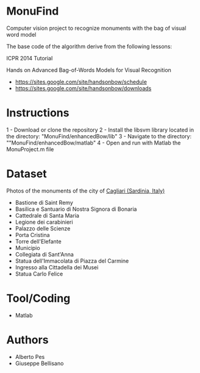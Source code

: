 # MonuFind
Computer vision project to recognize monuments with the bag of visual word model

The base code of the algorithm derive from the following lessons:

ICPR 2014 Tutorial

Hands on Advanced Bag-of-Words Models for Visual Recognition
- https://sites.google.com/site/handsonbow/schedule
- https://sites.google.com/site/handsonbow/downloads

# Instructions
1 - Download or clone the repository
2 - Install the libsvm library located in the directory: "MonuFind/enhancedBow/lib"
3 - Navigate to the directory: ""MonuFind/enhancedBow/matlab"
4 - Open and run with Matlab the MonuProject.m file

# Dataset
Photos of the monuments of the city of [Cagliari (Sardinia, Italy)](https://it.wikipedia.org/wiki/Monumenti_di_Cagliari)

- Bastione di Saint Remy
- Basilica e Santuario di Nostra Signora di Bonaria
- Cattedrale di Santa Maria
- Legione dei carabinieri
- Palazzo delle Scienze
- Porta Cristina
- Torre dell'Elefante
- Municipio
- Collegiata di Sant'Anna
- Statua dell'Immacolata di Piazza del Carmine
- Ingresso alla Cittadella dei Musei
- Statua Carlo Felice

# Tool/Coding
- Matlab

# Authors
- Alberto Pes
- Giuseppe Bellisano
